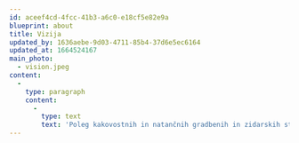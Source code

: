 ```yaml
---
id: aceef4cd-4fcc-41b3-a6c0-e18cf5e82e9a
blueprint: about
title: Vizija
updated_by: 1636aebe-9d03-4711-85b4-37d6e5ec6164
updated_at: 1664524167
main_photo:
  - vision.jpeg
content:
  -
    type: paragraph
    content:
      -
        type: text
        text: 'Poleg kakovostnih in natančnih gradbenih in zidarskih storitev, je naš cilj ponuditi prijazne storitve, ki spremljajo gradbeno dejavnost'
---
```

